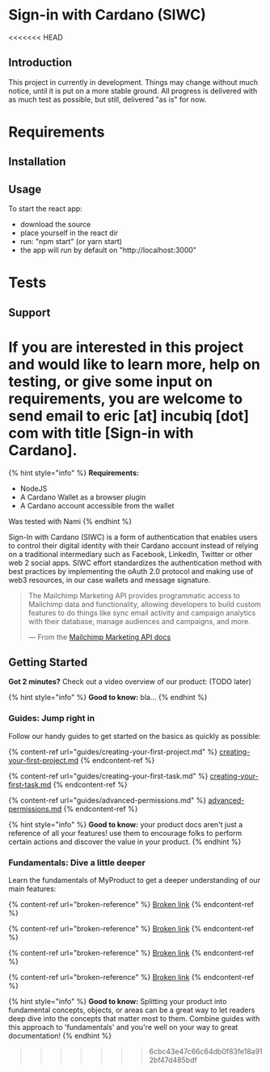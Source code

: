 # Sign-in with Cardano (SIWC)

<<<<<<< HEAD
## Introduction

This project in currently in development. Things may change without much notice, until it is put on a more stable ground. All progress is delivered with as much test as possible, but still, delivered "as is" for now. 


# Requirements


## Installation


## Usage
To start the react app:
 - download the source
 - place yourself in the react dir
 - run: "npm start" (or yarn start)
 - the app will run by default on "http://localhost:3000"

# Tests


## Support

If you are interested in this project and would like to learn more, help on testing, or give some input on requirements, you are welcome to send email to eric [at] incubiq [dot] com with title [Sign-in with Cardano].
=======
{% hint style="info" %}
**Requirements:**&#x20;

* NodeJS
* A Cardano Wallet as a browser plugin
* A Cardano account accessible from the wallet

Was tested with Nami
{% endhint %}

Sign-In with Cardano (SIWC) is a form of authentication that enables users to control their digital identity with their Cardano account instead of relying on a traditional intermediary such as Facebook, LinkedIn, Twitter or other web 2 social apps. SIWC effort standardizes the authentication method with best practices by implementing the oAuth 2.0 protocol and making use of web3 resources, in our case wallets and message signature.

> The Mailchimp Marketing API provides programmatic access to Mailchimp data and functionality, allowing developers to build custom features to do things like sync email activity and campaign analytics with their database, manage audiences and campaigns, and more.
>
> — From the [Mailchimp Marketing API docs](https://mailchimp.com/developer/marketing/docs/fundamentals/)

## Getting Started

**Got 2 minutes?** Check out a video overview of our product: (TODO later)

{% hint style="info" %}
**Good to know:** bla...
{% endhint %}

### Guides: Jump right in

Follow our handy guides to get started on the basics as quickly as possible:

{% content-ref url="guides/creating-your-first-project.md" %}
[creating-your-first-project.md](guides/creating-your-first-project.md)
{% endcontent-ref %}

{% content-ref url="guides/creating-your-first-task.md" %}
[creating-your-first-task.md](guides/creating-your-first-task.md)
{% endcontent-ref %}

{% content-ref url="guides/advanced-permissions.md" %}
[advanced-permissions.md](guides/advanced-permissions.md)
{% endcontent-ref %}

{% hint style="info" %}
**Good to know:** your product docs aren't just a reference of all your features! use them to encourage folks to perform certain actions and discover the value in your product.
{% endhint %}

### Fundamentals: Dive a little deeper

Learn the fundamentals of MyProduct to get a deeper understanding of our main features:

{% content-ref url="broken-reference" %}
[Broken link](broken-reference)
{% endcontent-ref %}

{% content-ref url="broken-reference" %}
[Broken link](broken-reference)
{% endcontent-ref %}

{% content-ref url="broken-reference" %}
[Broken link](broken-reference)
{% endcontent-ref %}

{% content-ref url="broken-reference" %}
[Broken link](broken-reference)
{% endcontent-ref %}

{% hint style="info" %}
**Good to know:** Splitting your product into fundamental concepts, objects, or areas can be a great way to let readers deep dive into the concepts that matter most to them. Combine guides with this approach to 'fundamentals' and you're well on your way to great documentation!
{% endhint %}
>>>>>>> 6cbc43e47c66c64db0f83fe18a912bf47d485bdf
